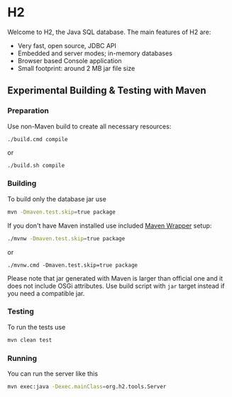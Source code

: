 # H2

Welcome to H2, the Java SQL database. The main features of H2 are:

* Very fast, open source, JDBC API
* Embedded and server modes; in-memory databases
* Browser based Console application
* Small footprint: around 2 MB jar file size

## Experimental Building & Testing with Maven

### Preparation

Use non-Maven build to create all necessary resources:

```Batchfile
./build.cmd compile
```

or

```sh
./build.sh compile
```

### Building

To build only the database jar use

```sh
mvn -Dmaven.test.skip=true package
```

If you don't have Maven installed use included [Maven Wrapper](https://github.com/takari/maven-wrapper) setup:

```sh
./mvnw -Dmaven.test.skip=true package
```

or

```Batchfile
./mvnw.cmd -Dmaven.test.skip=true package
```

Please note that jar generated with Maven is larger than official one and it does not include OSGi attributes.
Use build script with `jar` target instead if you need a compatible jar.

### Testing

To run the tests use

```sh
mvn clean test
```

### Running

You can run the server like this

```sh
mvn exec:java -Dexec.mainClass=org.h2.tools.Server  
```
